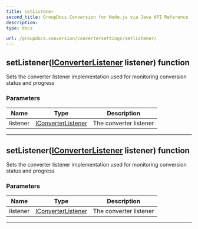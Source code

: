 ```yaml
---
title: setListener
second_title: GroupDocs.Conversion for Node.js via Java API Reference
description: 
type: docs

url: /groupdocs.conversion/convertersettings/setlistener/
---
```


## setListener([IConverterListener](../../iconverterlistener) listener)  function
Sets the converter listener implementation used for monitoring conversion status and progress

### Parameters

| Name | Type | Description |
| --- | --- | --- |
| listener | [IConverterListener](../../iconverterlistener) | The converter listener |


---


## setListener([IConverterListener](../../iconverterlistener) listener)  function
Sets the converter listener implementation used for monitoring conversion status and progress

### Parameters

| Name | Type | Description |
| --- | --- | --- |
| listener | [IConverterListener](../../iconverterlistener) | The converter listener |


---


